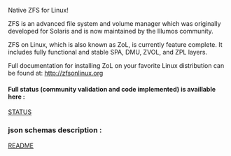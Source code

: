 Native ZFS for Linux!

ZFS is an advanced file system and volume manager which was originally
developed for Solaris and is now maintained by the Illumos community.

ZFS on Linux, which is also known as ZoL, is currently feature complete.  It
includes fully functional and stable SPA, DMU, ZVOL, and ZPL layers.

Full documentation for installing ZoL on your favorite Linux distribution can
be found at: <http://zfsonlinux.org>

#### Full status (community validation and code implemented) is availlable here :

[STATUS](https://github.com/Alyseo/zfs/blob/json-0.6.4/json/STATUS.md)

### json schemas description :
[README](https://github.com/Alyseo/zfs/blob/json-0.6.4/json/README.md)
